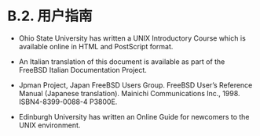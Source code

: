 # B.2. 用户指南

- Ohio State University has written a UNIX Introductory Course which is available online in HTML and PostScript format.

- An Italian translation of this document is available as part of the FreeBSD Italian Documentation Project.

- Jpman Project, Japan FreeBSD Users Group. FreeBSD User’s Reference Manual (Japanese translation). Mainichi Communications Inc., 1998. ISBN4-8399-0088-4 P3800E.

- Edinburgh University has written an Online Guide for newcomers to the UNIX environment.
